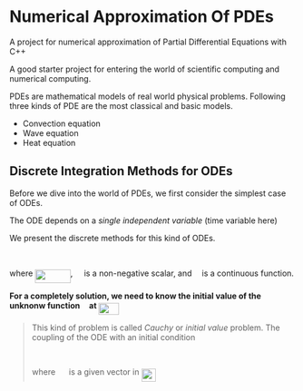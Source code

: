 # Numerical Approximation Of PDEs

A project for numerical approximation of Partial Differential Equations with C++

A good starter project for entering the world of scientific computing and numerical computing.

PDEs are mathematical models of real world physical problems. Following three kinds of PDE are the most classical and basic models.

- Convection equation
- Wave equation
- Heat equation

## Discrete Integration Methods for ODEs

Before we dive into the world of PDEs, we first consider the simplest case of ODEs.

The ODE depends on a _single independent variable_ (time variable here)

We present the discrete methods for this kind of ODEs.

<p align="center"><img src="/tex/6918f7123a3e8657d5634d709ff35686.svg?invert_in_darkmode&sanitize=true" align=middle width=118.63794029999998pt height=17.2895712pt/></p>

where <img src="/tex/951e2eaa1ed9be444bb82d5efe2733da.svg?invert_in_darkmode&sanitize=true" align=middle width=62.57408684999999pt height=24.65753399999998pt/>, <img src="/tex/2f118ee06d05f3c2d98361d9c30e38ce.svg?invert_in_darkmode&sanitize=true" align=middle width=11.889314249999991pt height=22.465723500000017pt/> is a non-negative scalar, and <img src="/tex/190083ef7a1625fbc75f243cffb9c96d.svg?invert_in_darkmode&sanitize=true" align=middle width=9.81741584999999pt height=22.831056599999986pt/> is a continuous function.

**For a completely solution, we need to know the initial value of the unknonw function <img src="/tex/6dbb78540bd76da3f1625782d42d6d16.svg?invert_in_darkmode&sanitize=true" align=middle width=9.41027339999999pt height=14.15524440000002pt/> at <img src="/tex/1c899e1c767eb4eac89facb5d1f2cb0d.svg?invert_in_darkmode&sanitize=true" align=middle width=36.07293689999999pt height=21.18721440000001pt/>**

> This kind of problem is called _Cauchy_ or _initial value_ problem. The coupling of the ODE with an initial condition
>
> <p align="center"><img src="/tex/ba02bae3c498aabb259f7a225ea3e782.svg?invert_in_darkmode&sanitize=true" align=middle width=103.820343pt height=16.438356pt/></p>
>
> where <img src="/tex/10898c33912164da6714fe6146100886.svg?invert_in_darkmode&sanitize=true" align=middle width=15.96281939999999pt height=14.15524440000002pt/> is a given vector in <img src="/tex/45261f63bd4bf853f4e9f10c3e766610.svg?invert_in_darkmode&sanitize=true" align=middle width=25.59641699999999pt height=22.465723500000017pt/>
